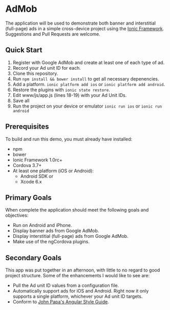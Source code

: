 # AdMob 
The application will be used to demonstrate both banner and interstitial (full-page) ads in a simple cross-device 
project using the [Ionic Framework](http://ionicframework.com/). 
Suggestions and Pull Requests are welcome.

## Quick Start

1. Register with Google AdMob and create at least one of each type of ad. 
1. Record your Ad unit ID for each.
1. Clone this repository.
1. Run `npm install && bower install` to get all necessary depenencies.
1. Add a platform. `ionic platform add ios` or `ionic platform add android`.
1. Restore the plugins with `ionic state restore`.
1. Edit www/js/app.js (lines 18-19) with your Ad Unit IDs.
1. Save all
1. Run the project on your device or emulator `ionic run ios` or `ionic run android`

## Prerequisites
To build and run this demo, you must already have installed:

 * npm
 * bower
 * Ionic Framework 1.0rc+
 * Cordova 3.7+
 * At least one platform (iOS or Android):
     * Android SDK or
     * Xcode 6.x
 
## Primary Goals
When complete the application should meet the following goals and objectives:

 * Run on Android and iPhone.
 * Display banner ads from Google AdMob.
 * Display interstitial (full-page) ads from Google AdMob.
 * Make use of the ngCordova plugins.

## Secondary Goals
This app was put together in an afternoon, with little to no regard to good project structure. Some of the enhancements
I would like to see are:

 * Pull the Ad unit ID values from a configuration file.
 * Automatically support ads for iOS and Android. Right now it only supports a single platform,
 whichever your Ad unit ID targets.
 * Conform to [John Papa's Angular Style Guide](https://github.com/johnpapa/angular-styleguide).
 
